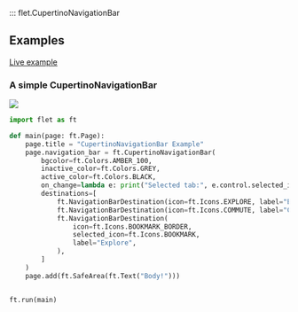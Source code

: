 ::: flet.CupertinoNavigationBar

## Examples

[Live example](https://flet-controls-gallery.fly.dev/navigation/cupertinonavigationbar)

### A simple CupertinoNavigationBar

<img src="/img/docs/controls/cupertino-navigation-bar/cupertino-navigation-bar-sample.png" className="screenshot-40"/>

```python
import flet as ft

def main(page: ft.Page):
    page.title = "CupertinoNavigationBar Example"
    page.navigation_bar = ft.CupertinoNavigationBar(
        bgcolor=ft.Colors.AMBER_100,
        inactive_color=ft.Colors.GREY,
        active_color=ft.Colors.BLACK,
        on_change=lambda e: print("Selected tab:", e.control.selected_index),
        destinations=[
            ft.NavigationBarDestination(icon=ft.Icons.EXPLORE, label="Explore"),
            ft.NavigationBarDestination(icon=ft.Icons.COMMUTE, label="Commute"),
            ft.NavigationBarDestination(
                icon=ft.Icons.BOOKMARK_BORDER,
                selected_icon=ft.Icons.BOOKMARK,
                label="Explore",
            ),
        ]
    )
    page.add(ft.SafeArea(ft.Text("Body!")))


ft.run(main)

```
